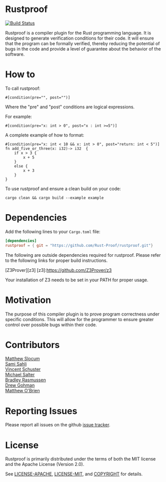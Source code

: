 # Rustproof

[![Build Status](https://travis-ci.org/Rust-Proof/rustproof.svg?branch=master)](https://travis-ci.org/Rust-Proof/rustproof)

Rustproof is a compiler plugin for the Rust programming language. It is designed
to generate verification conditions for their code. It will ensure that the program can be formally verified, thereby reducing the potential of bugs in the code and provide a level of guarantee about the behavior of the software.


# How to

To call rustproof:  

`#[condition(pre="", post="")]`

Where the "pre" and "post" conditions are logical expressions.

For example:

`#[condition(pre="x: int > 0", post="x : int >=5")]`

A complete example of how to format:

    #[condition(pre="x: int < 10 && x: int > 0", post="return: int < 5")]
	fn add_five_or_three(x: i32)-> i32  {
        if x > 3 {  
            x + 5  
        }  
        else {  
            x + 3  
        }  
    }

To use rustproof and ensure a clean build on your code:

`cargo clean && cargo build --example example`

# Dependencies

Add the following lines to your `Cargo.toml` file:

```toml
[dependencies]
rustproof = { git = "https://github.com/Rust-Proof/rustproof.git"}
```

The following are outside dependencies required for rustproof. Please refer to the following links for proper build instructions.

[Z3Prover][z3]
[z3]:https://github.com/Z3Prover/z3

Your installation of Z3 needs to be set in your PATH for proper usage.



# Motivation
The purpose of this compiler plugin is to prove program correctness under specific conditions. This will allow for the programmer to ensure greater control over possible bugs within their code.

# Contributors
[Matthew Slocum][acro]  
[Sami Sahli][sahli]  
[Vincent Schuster][schuster]  
[Michael Salter][salter]  
[Bradley Rasmussen][rasmussen]  
[Drew Gohman][gohman]  
[Matthew O'Brien][obrien]  

[acro]:https://github.com/arc3x
[sahli]:https://github.com/ssahli
[schuster]:https://github.com/VSchuster
[salter]:https://github.com/salterm
[rasmussen]:https://github.com/bajr
[gohman]:https://github.com/found101
[obrien]:https://github.com/obriematt

# Reporting Issues

Please report all issues on the github [issue tracker][issues].

[issues]:https://github.com/Rust-Proof/rustproof/issues


# License

Rustproof is primarily distributed under the terms of both the MIT license and the Apache License (Version 2.0).

See [LICENSE-APACHE][1], [LICENSE-MIT][2], and [COPYRIGHT][3] for details.

[1]:https://github.com/Rust-Proof/rustproof/blob/master/LICENSE-APACHE
[2]:https://github.com/Rust-Proof/rustproof/blob/master/LICENSE-MIT
[3]:https://github.com/Rust-Proof/rustproof/blob/master/COPYRIGHT
